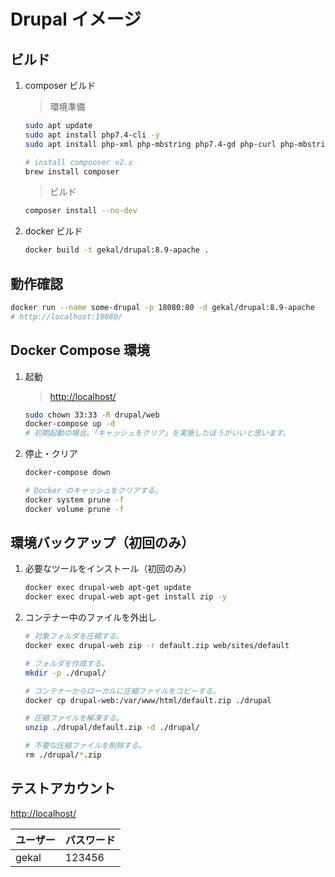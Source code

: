 # Drupal イメージ

## ビルド

1. composer ビルド

    > 環境準備

    ```bash
    sudo apt update
    sudo apt install php7.4-cli -y
    sudo apt install php-xml php-mbstring php7.4-gd php-curl php-mbstring php-zip -y

    # install compooser v2.x
    brew install composer
    ```

    > ビルド

    ```bash
    composer install --no-dev
    ```

2. docker ビルド

    ```bash
    docker build -t gekal/drupal:8.9-apache .
    ```

## 動作確認

```bash
docker run --name some-drupal -p 18080:80 -d gekal/drupal:8.9-apache
# http://localhost:18080/
```

## Docker Compose 環境

1. 起動

    > <http://localhost/>

    ```bash
    sudo chown 33:33 -R drupal/web
    docker-compose up -d
    # 初期起動の場合、「キャッシュをクリア」を実施したほうがいいと思います。
    ```

2. 停止・クリア

    ```bash
    docker-compose down

    # Docker のキャッシュをクリアする。
    docker system prune -f
    docker volume prune -f
    ```

## 環境バックアップ（初回のみ）

1. 必要なツールをインストール（初回のみ）

    ```bash
    docker exec drupal-web apt-get update
    docker exec drupal-web apt-get install zip -y
    ```

2. コンテナー中のファイルを外出し

    ```bash
    # 対象フォルダを圧縮する。
    docker exec drupal-web zip -r default.zip web/sites/default

    # フォルダを作成する。
    mkdir -p ./drupal/

    # コンテナーからローカルに圧縮ファイルをコピーする。
    docker cp drupal-web:/var/www/html/default.zip ./drupal

    # 圧縮ファイルを解凍する。
    unzip ./drupal/default.zip -d ./drupal/

    # 不要な圧縮ファイルを削除する。
    rm ./drupal/*.zip
    ```

## テストアカウント

<http://localhost/>

| ユーザー | パスワード |
| -------- | ---------- |
| gekal    | 123456     |
